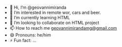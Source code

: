 - 👋 Hi, I’m @geovannimiranda
- 👀 I’m interested in remote wor, cars and beer.
- 🌱 I’m currently learning HTML
- 💞️ I’m looking to collaborate on HTML project
- 📫 How to reach me geovannimirandamg@gmail.com
- 😄 Pronouns: he/him
- ⚡ Fun fact: ...

<!---
geovannimiranda/geovannimiranda is a ✨ special ✨ repository because its `README.md` (this file) appears on your GitHub profile.
You can click the Preview link to take a look at your changes.
--->

